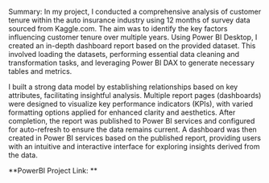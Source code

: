Summary: In my project, I conducted a comprehensive analysis of customer tenure within the auto insurance industry using 12 months of survey data sourced from Kaggle.com. The aim was to identify the key factors influencing customer tenure over multiple years. Using Power BI Desktop, I created an in-depth dashboard report based on the provided dataset. This involved loading the datasets, performing essential data cleaning and transformation tasks, and leveraging Power BI DAX to generate necessary tables and metrics.

I built a strong data model by establishing relationships based on key attributes, facilitating insightful analysis. Multiple report pages (dashboards) were designed to visualize key performance indicators (KPIs), with varied formatting options applied for enhanced clarity and aesthetics. After completion, the report was published to Power BI services and configured for auto-refresh to ensure the data remains current. A dashboard was then created in Power BI services based on the published report, providing users with an intuitive and interactive interface for exploring insights derived from the data.

**PowerBI Project Link: **
